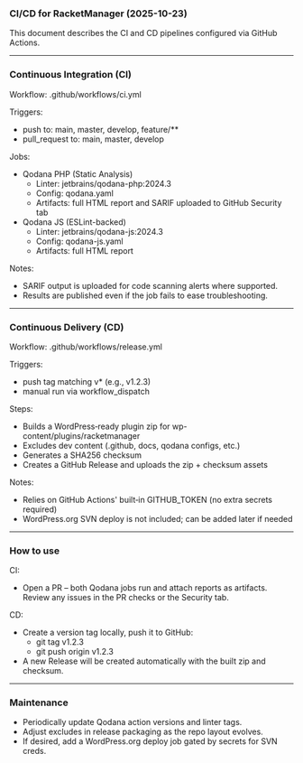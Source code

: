### CI/CD for RacketManager (2025-10-23)

This document describes the CI and CD pipelines configured via GitHub Actions.

---

### Continuous Integration (CI)

Workflow: .github/workflows/ci.yml

Triggers:
- push to: main, master, develop, feature/**
- pull_request to: main, master, develop

Jobs:
- Qodana PHP (Static Analysis)
  - Linter: jetbrains/qodana-php:2024.3
  - Config: qodana.yaml
  - Artifacts: full HTML report and SARIF uploaded to GitHub Security tab
- Qodana JS (ESLint-backed)
  - Linter: jetbrains/qodana-js:2024.3
  - Config: qodana-js.yaml
  - Artifacts: full HTML report

Notes:
- SARIF output is uploaded for code scanning alerts where supported.
- Results are published even if the job fails to ease troubleshooting.

---

### Continuous Delivery (CD)

Workflow: .github/workflows/release.yml

Triggers:
- push tag matching v* (e.g., v1.2.3)
- manual run via workflow_dispatch

Steps:
- Builds a WordPress‑ready plugin zip for wp-content/plugins/racketmanager
- Excludes dev content (.github, docs, qodana configs, etc.)
- Generates a SHA256 checksum
- Creates a GitHub Release and uploads the zip + checksum assets

Notes:
- Relies on GitHub Actions' built‑in GITHUB_TOKEN (no extra secrets required)
- WordPress.org SVN deploy is not included; can be added later if needed

---

### How to use

CI:
- Open a PR – both Qodana jobs run and attach reports as artifacts. Review any issues in the PR checks or the Security tab.

CD:
- Create a version tag locally, push it to GitHub:
  - git tag v1.2.3
  - git push origin v1.2.3
- A new Release will be created automatically with the built zip and checksum.

---

### Maintenance
- Periodically update Qodana action versions and linter tags.
- Adjust excludes in release packaging as the repo layout evolves.
- If desired, add a WordPress.org deploy job gated by secrets for SVN creds.
